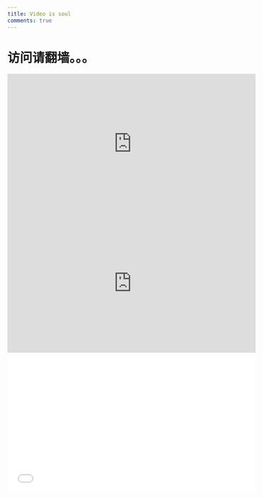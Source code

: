 ```yaml
---
title: Video is soul
comments: true
---
```

# 访问请翻墙。。。
<iframe width="560" height="315" src="https://www.youtube.com/embed/YsRMoWYGLNA" frameborder="0" allowfullscreen></iframe>
<iframe width="560" height="315" src="https://www.youtube.com/embed/egKKkeUI50g" frameborder="0" allowfullscreen></iframe>
<iframe id="widget-ticker-preview" src="//www.coingecko.com/zh/%E5%B7%A5%E5%85%B7%E7%BB%84%E4%BB%B6/%E6%94%B6%E6%8A%A5%E6%9C%BA/瑞波币/cny" style="border:none; height:315px; width: 560px;" scrolling="no" frameborder="0" allowtransparency="true"></iframe>
